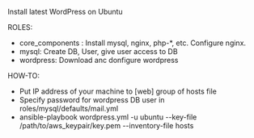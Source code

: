 Install latest WordPress on Ubuntu

ROLES:
* core_components : Install mysql, nginx, php-*, etc. Configure nginx. 
* mysql: Create DB, User, give user access to DB
* wordpress: Download anc donfigure wordpress

HOW-TO:
* Put IP address of your machine to [web] group of hosts file
* Specify password for wordpress DB user in roles/mysql/defaults/mail.yml
* ansible-playbook wordpress.yml -u ubuntu --key-file /path/to/aws_keypair/key.pem --inventory-file hosts

